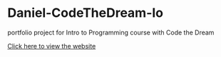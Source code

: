 # Daniel-CodeTheDream-Io
portfolio project for Intro to Programming course with Code the Dream

 [Click here to view the website](https://danielgonzalezgil.github.io/Daniel-CodeTheDream-Io/)